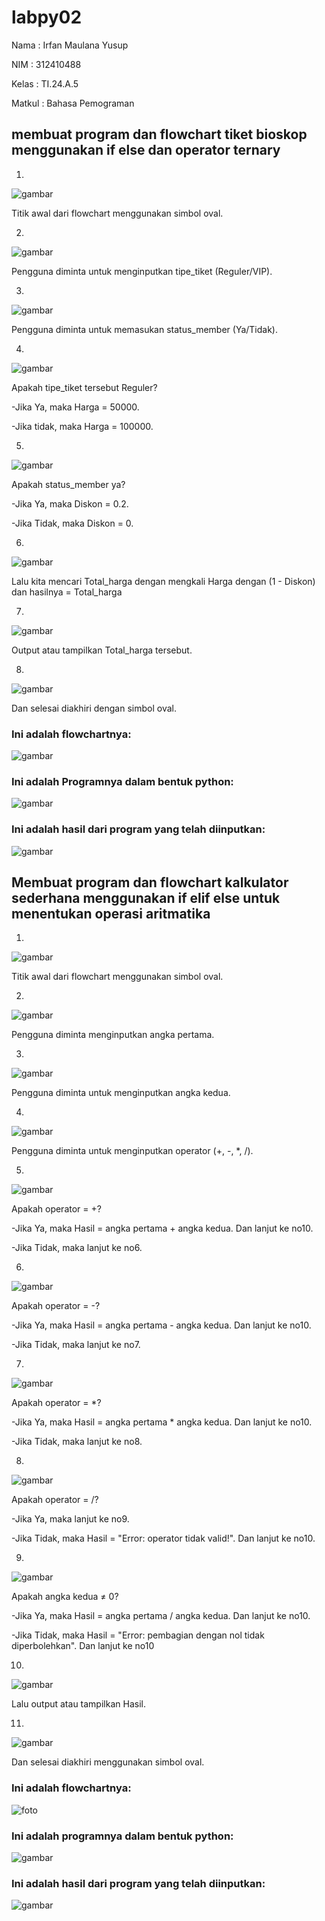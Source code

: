 # labpy02
Nama    : Irfan Maulana Yusup

NIM     : 312410488

Kelas   : TI.24.A.5

Matkul  : Bahasa Pemograman

## membuat program dan flowchart tiket bioskop menggunakan if else dan operator ternary

1.
![gambar](screenshot/fw2.png)

Titik awal dari flowchart menggunakan simbol oval.

2.
![gambar](screenshot/fw3.png)

Pengguna diminta untuk menginputkan tipe_tiket (Reguler/VIP).

3.
![gambar](screenshot/fw4.png)

Pengguna diminta untuk memasukan status_member (Ya/Tidak).

4.
![gambar](screenshot/fw5.png)

Apakah tipe_tiket tersebut Reguler?

-Jika Ya, maka Harga = 50000.

-Jika tidak, maka Harga = 100000.

5.
![gambar](screenshot/fw6.png)

Apakah status_member ya?

-Jika Ya, maka Diskon = 0.2.

-Jika Tidak, maka Diskon = 0.

6.
![gambar](screenshot/fw7.png)

Lalu kita mencari Total_harga dengan mengkali Harga dengan (1 - Diskon) dan hasilnya = Total_harga

7.
![gambar](screenshot/fw8.png)

Output atau tampilkan Total_harga tersebut.

8.
![gambar](screenshot/fw9.png)

Dan selesai diakhiri dengan simbol oval.

### Ini adalah flowchartnya:

![gambar](screenshot/fw1.png)

### Ini adalah Programnya dalam bentuk python:

![gambar](screenshot/ss11.png)

### Ini adalah hasil dari program yang telah diinputkan:

![gambar](screenshot/ss12.png)

## Membuat program dan flowchart kalkulator sederhana menggunakan if elif else untuk menentukan operasi aritmatika

1.
![gambar]( screenshot/fc2.png) 

Titik awal dari flowchart menggunakan simbol oval.

2.
![gambar](screenshot/fc3.png)

Pengguna diminta menginputkan angka pertama.

3.
![gambar]( screenshot/fc4.png)

Pengguna diminta untuk menginputkan angka kedua.

4.
![gambar]( screenshot/fc5.png)

Pengguna diminta untuk menginputkan operator (+, -, *, /).

5.
![gambar]( screenshot/fc6.png)

Apakah operator = +?

-Jika Ya, maka Hasil = angka pertama + angka kedua. Dan lanjut ke no10.

-Jika Tidak, maka lanjut ke no6.

6.
![gambar](screenshot/fc7.png)

Apakah operator = -?

-Jika Ya, maka Hasil = angka pertama - angka kedua. Dan lanjut ke no10.

-Jika Tidak, maka lanjut ke no7.

7.
![gambar](screenshot/fc8.png)

Apakah operator = *?

-Jika Ya, maka Hasil = angka pertama * angka kedua. Dan lanjut ke no10.

-Jika Tidak, maka lanjut ke no8.

8.
![gambar]( screenshot/fc9.png)

Apakah operator = /?

-Jika Ya, maka lanjut ke no9.

-Jika Tidak, maka Hasil = "Error: operator tidak valid!". Dan lanjut ke no10.

9.
![gambar]( screenshot/fc10.png)

Apakah angka kedua ≠ 0?

-Jika Ya, maka Hasil = angka pertama / angka kedua. Dan lanjut ke no10.

-Jika Tidak, maka Hasil = "Error: pembagian dengan nol tidak diperbolehkan". Dan lanjut ke no10

10.
![gambar]( screenshot/fc11.png)

Lalu output atau tampilkan Hasil.

11.
![gambar]( screenshot/fc12.png)

Dan selesai diakhiri menggunakan simbol oval.

### Ini adalah flowchartnya:

![foto](screenshot/fc1.png)

### Ini adalah programnya dalam bentuk python:

![gambar]( kalkulator.png)

### Ini adalah hasil dari program yang telah diinputkan:

![gambar]( hasilkalkulator.png)